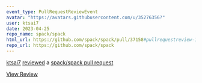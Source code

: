 ```yaml
---
event_type: PullRequestReviewEvent
avatar: "https://avatars.githubusercontent.com/u/35276356?"
user: ktsai7
date: 2023-04-25
repo_name: spack/spack
html_url: https://github.com/spack/spack/pull/37158#pullrequestreview-1399059265
repo_url: https://github.com/spack/spack
---
```


<a href='https://github.com/ktsai7' target='_blank'>ktsai7</a> <a href='https://github.com/spack/spack/pull/37158#pullrequestreview-1399059265' target='_blank'>reviewed</a> a <a href='https://github.com/spack/spack/pull/37158' target='_blank'>spack/spack pull request</a>

<small></small>

<a href='https://github.com/spack/spack/pull/37158#pullrequestreview-1399059265' target='_blank'>View Review</a>